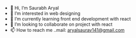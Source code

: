 - 👋 Hi, I’m Saurabh Aryal
- 👀 I’m interested in web designing
- 🌱 I’m currently learning front end development with react
- 💞️ I’m looking to collaborate on  project with react
- 📫 How to reach me   ..mail: aryalsaurav141@gmail.com
 
<!---
saurabh2059/saurabh2059 is a ✨ special ✨ repository because its `README.md` (this file) appears on your GitHub profile.
You can click the Preview link to take a look at your changes.
--->
